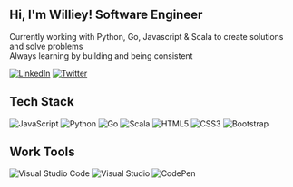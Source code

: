 <h2 align="start">Hi, I'm Williey! Software Engineer</h2>

Currently working with Python, Go, Javascript & Scala to create solutions and solve problems <br>
Always learning by building and being consistent

[<img alt="LinkedIn" src="https://img.shields.io/badge/linkedIN-0077b5?style=for-the-badge&logo=LinkedIn&logoColor=white"/>](https://www.linkedin.com/in/wilfred-gichuru-197262207/)
[<img alt="Twitter" src="https://img.shields.io/badge/Twitter-55acee?style=for-the-badge&logo=twitter&logoColor=white"/>](https://twitter.com/xwilliey)

## Tech Stack
![JavaScript](https://img.shields.io/badge/JavaScript-ffff00?style=for-the-badge&logo=javascript&logoColor=000)
![Python](https://img.shields.io/badge/python-00008b?style=for-the-badge&logo=python&logoColor=fff)
![Go](https://img.shields.io/badge/golang-add8e6?style=for-the-badge&logo=go&logoColor=000)
![Scala](https://img.shields.io/badge/scala-ff0000?style=for-the-badge&logo=scala&logoColor=fff)
![HTML5](https://img.shields.io/badge/html5-E34F26?style=for-the-badge&logo=html5&logoColor=fff)
![CSS3](https://img.shields.io/badge/css3-1572B6?style=for-the-badge&logo=css3&logoColor=white)
![Bootstrap](https://img.shields.io/badge/bootstrap-563D7C?style=for-the-badge&logo=bootstrap&logoColor=white)

## Work Tools
![Visual Studio Code](https://img.shields.io/badge/Visual%20Studio%20Code-0078d7.svg?style=for-the-badge&logo=visual-studio-code&logoColor=white)
![Visual Studio](https://img.shields.io/badge/Visual%20Studio-5C2D91.svg?style=for-the-badge&logo=visual-studio&logoColor=white)
![CodePen](https://img.shields.io/badge/CodePen-000000?style=for-the-badge&logo=codepen&logoColor=fff)
